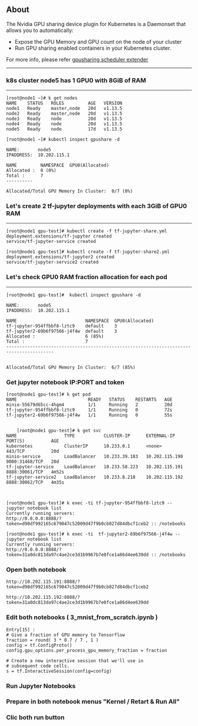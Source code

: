 ## About

The Nvidia GPU sharing device plugin for Kubernetes is a Daemonset that allows you to automatically:
- Expose the GPU Memory and GPU count on the node of your cluster
- Run GPU sharing enabled containers in your Kubernetes cluster.

For more info, please refer [gpusharing scheduler extender](https://github.com/AliyunContainerService/gpushare-scheduler-extender)


------------------------------------------

### k8s cluster node5 has 1 GPU0 with 8GiB of RAM 
------------------------------------------

    [root@node1 ~]# k get nodes
    NAME    STATUS   ROLES         AGE   VERSION
    node1   Ready    master,node   20d   v1.13.5
    node2   Ready    master,node   20d   v1.13.5
    node3   Ready    node          20d   v1.13.5
    node4   Ready    node          20d   v1.13.5
    node5   Ready    node          17d   v1.13.5

    [root@node1 ~]# kubectl inspect gpushare -d

    NAME:       node5
    IPADDRESS:  10.202.115.1

    NAME         NAMESPACE  GPU0(Allocated)
    Allocated :  0 (0%)
    Total :      7
    ----------

    Allocated/Total GPU Memory In Cluster:  0/7 (0%)


### Let's create 2 tf-jupyter deployments with each  3GiB of GPU0 RAM 
----------------------------------------------------------

    [root@node1 gpu-test]# kubectl create -f tf-jupyter-share.yml
    deployment.extensions/tf-jupyter created
    service/tf-jupyter-service created

    [root@node1 gpu-test]# kubectl create -f tf-jupyter-share2.yml
    deployment.extensions/tf-jupyter2 created
    service/tf-jupyter-service2 created

### Let's check GPU0 RAM fraction allocation for each pod 
----------------------------------------------------------

    [root@node1 gpu-test]#  kubectl inspect gpushare -d

    NAME:       node5
    IPADDRESS:  10.202.115.1

    NAME                          NAMESPACE  GPU0(Allocated)
    tf-jupyter-954ffbbf8-lztc9    default    3
    tf-jupyter2-69b6f97566-j4f4w  default    3
    Allocated :                   6 (85%)
    Total :                       7
    ----------------------------------------------------------------------------------------


    Allocated/Total GPU Memory In Cluster:  6/7 (85%)

###
### Get jupyter notebook IP:PORT and  token

    [root@node1 gpu-test]# k get pod
    NAME                           READY   STATUS    RESTARTS   AGE
    minio-55679d65cc-4hgm4         1/1     Running   2          20d
    tf-jupyter-954ffbbf8-lztc9     1/1     Running   0          72s
    tf-jupyter2-69b6f97566-j4f4w   1/1     Running   0          55s


        [root@node1 gpu-test]# k get svc
    NAME                  TYPE           CLUSTER-IP      EXTERNAL-IP      PORT(S)          AGE
    kubernetes            ClusterIP      10.233.0.1      <none>           443/TCP          20d
    minio-service         LoadBalancer   10.233.39.183   10.202.115.190   9000:31468/TCP   20d
    tf-jupyter-service    LoadBalancer   10.233.58.223   10.202.115.191   8888:30061/TCP   4m52s
    tf-jupyter-service2   LoadBalancer   10.233.8.218    10.202.115.192   8888:30062/TCP   4m35s



    [root@node1 gpu-test]# k exec -ti tf-jupyter-954ffbbf8-lztc9 -- jupyter notebook list
    Currently running servers:
    http://0.0.0.0:8888/?token=d90df992165c679047c52009d47f9b0cb027d84dbcf1ceb2 :: /notebooks

    [root@node1 gpu-test]# k exec -ti  tf-jupyter2-69b6f97566-j4f4w -- jupyter notebook list
    Currently running servers:
    http://0.0.0.0:8888/?token=31a0dc813da97c4ae2ce3d1b9967b7e0fce1a86d4ee639dd :: /notebooks

###  Open both notebook
    http://10.202.115.191:8888/?token=d90df992165c679047c52009d47f9b0cb027d84dbcf1ceb2

    http://10.202.115.192:8888/?token=31a0dc813da97c4ae2ce3d1b9967b7e0fce1a86d4ee639dd


###   Edit both notebooks ( 3_mnist_from_scratch.ipynb ) 


    Entry[15] :
    # Give a fraction of GPU memory to Tensorflow
    fraction = round( 3 * 0.7 / 7 , 1 )
    config = tf.ConfigProto()
    config.gpu_options.per_process_gpu_memory_fraction = fraction

    # Create a new interactive session that we'll use in
    # subsequent code cells.
    s = tf.InteractiveSession(config=config)


###     Run  Jupyter Notebooks

###  Prepare in both notebook  menus  "Kernel / Retart & Run All"

### Clic both run button

